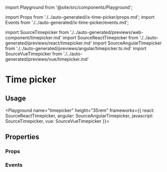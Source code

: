 import Playground from '@site/src/components/Playground';

import Props from './../auto-generated/ix-time-picker/props.md';
import Events from './../auto-generated/ix-time-picker/events.md';

import SourceTimepicker from './../auto-generated/previews/web-component/timepicker.md'
import SourceReactTimepicker from './../auto-generated/previews/react/timepicker.md'
import SourceAngularTimepicker from './../auto-generated/previews/angular/timepicker.ts.md'
import SourceVueTimepicker from './../auto-generated/previews/vue/timepicker.md'

# Time picker

## Usage

<Playground
name="timepicker" height="35rem"
frameworks={{
  react: SourceReactTimepicker,
  angular: SourceAngularTimepicker,
  javascript: SourceTimepicker,
  vue: SourceVueTimepicker
}}>
</Playground>

## Properties

### Props

<Props />

### Events

<Events />
